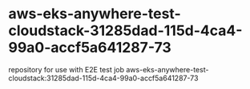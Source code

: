 # aws-eks-anywhere-test-cloudstack-31285dad-115d-4ca4-99a0-accf5a641287-73
repository for use with E2E test job aws-eks-anywhere-test-cloudstack:31285dad-115d-4ca4-99a0-accf5a641287-73
